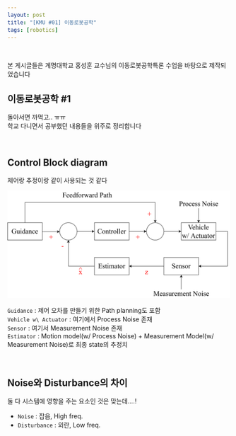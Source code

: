 ```yaml
---
layout: post
title: "[KMU #01] 이동로봇공학"
tags: [robotics]
---
```


<br/>

본 게시글들은 계명대학교 홍성훈 교수님의 이동로봇공학특론 수업을 바탕으로 제작되었습니다 <br/>

## 이동로봇공학 #1

돌아서면 까먹고.. ㅠㅠ <br/>
학교 다니면서 공부했던 내용들을 위주로 정리합니다 <br/>

<br/>

## Control Block diagram

제어랑 추정이랑 같이 사용되는 것 같다 <br/>

![img](/assets/img/robotics/2022-02-23-control_block.png)

`Guidance` : 제어 오차를 만들기 위한 Path planning도 포함 <br/>
`Vehicle w\ Actuator` : 여기에서 Process Noise 존재 <br/>
`Sensor` : 여기서 Measurement Noise 존재 <br/>
`Estimator` : Motion model(w/ Process Noise) + Measurement Model(w/ Measurement Noise)로 최종 state의 추정치 <br/>


<br/>

## Noise와 Disturbance의 차이

둘 다 시스템에 영향을 주는 요소인 것은 맞는데....! <br/>

* `Noise` : 잡음, High freq.
* `Disturbance` : 외란, Low freq.

<br/>